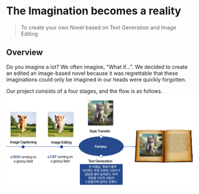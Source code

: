 # The Imagination becomes a reality
> To create your own Novel based on Text Generation and Image Editing

## Overview
Do you imagine a lot? We often imagine, "What if...". We decided to create an edited an image-based novel because it was regrettable that these imaginations could only be imagined in our heads were quickly forgotten. 

Our project consists of a four stages, and the flow is as follows.
<img src="./docs/flowchart.png">

